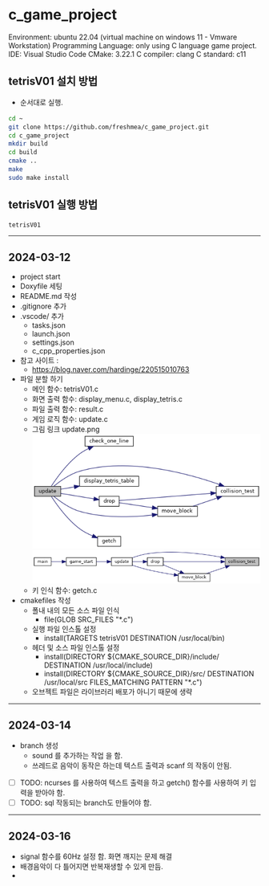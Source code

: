 # c_game_project
Environment: ubuntu 22.04 (virtual machine on windows 11 - Vmware Workstation)
Programming Language: only using C language game project.
IDE: Visual Studio Code
CMake: 3.22.1
C compiler: clang
C standard: c11

## tetrisV01 설치 방법
- 순서대로 실행.
```bash
cd ~
git clone https://github.com/freshmea/c_game_project.git
cd c_game_project
mkdir build
cd build
cmake ..
make
sudo make install
```

## tetrisV01 실행 방법
```bash
tetrisV01
```

--- 
2024-03-12
---
- project start
- Doxyfile 세팅
- README.md 작성
- .gitignore 추가
- .vscode/ 추가
  - tasks.json
  - launch.json
  - settings.json
  - c_cpp_properties.json
- 참고 사이트 : 
  - https://blog.naver.com/hardinge/220515010763
- 파일 분할 하기
  - 메인 함수: tetrisV01.c
  - 화면 출력 함수: display_menu.c, display_tetris.c
  - 파일 출력 함수: result.c
  - 게임 로직 함수: update.c
  - 그림 링크 update.png
![Update Image](update.png)
![collision Image](collision.png)
  - 키 인식 함수: getch.c
- cmakefiles 작성
  - 폴내 내의 모든 소스 파일 인식 
    - file(GLOB SRC_FILES "*.c")
  - 실행 파일 인스톨 설정
    - install(TARGETS tetrisV01 DESTINATION /usr/local/bin)
  - 헤더 및 소스 파일 인스톨 설정
    - install(DIRECTORY ${CMAKE_SOURCE_DIR}/include/ DESTINATION /usr/local/include)
    - install(DIRECTORY ${CMAKE_SOURCE_DIR}/src/ DESTINATION /usr/local/src FILES_MATCHING PATTERN "*.c")
  - 오브젝트 파일은 라이브러리 배포가 아니기 때문에 생략


---
2024-03-14
---
- branch 생성
  - sound 를 추가하는 작업 을 함. 
  - 쓰레드로 음악이 동작은 하는데 텍스트 출력과 scanf 의 작동이 안됨. 

- [ ] TODO: ncurses 를 사용하여 텍스트 출력을 하고 getch() 함수를 사용하여 키 입력을 받아야 함.
- [ ] TODO: sql 작동되는 branch도 만들어야 함. 

---
2024-03-16
---
- signal 함수를 60Hz 설정 함. 화면 깨지는 문제 해결
- 배경음악이 다 틀어지면 반복재생할 수 있게 만듬.
- 
